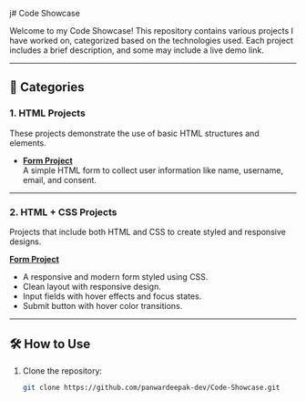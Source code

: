  j# Code Showcase

Welcome to my Code Showcase! This repository contains various projects I have worked on, categorized based on the technologies used. Each project includes a brief description, and some may include a live demo link.

---

## 📂 Categories

### 1. HTML Projects
These projects demonstrate the use of basic HTML structures and elements.

- **[Form Project](https://github.com/panwardeepak-dev/Code-Showcase/tree/main/HTML-Projects/Project1)**  
  A simple HTML form to collect user information like name, username, email, and consent.

---

### 2. HTML + CSS Projects
Projects that include both HTML and CSS to create styled and responsive designs.

**[Form Project](https://github.com/panwardeepak-dev/Code-Showcase/tree/main/HTML-Projects/Project1)** 
- A responsive and modern form styled using CSS.
- Clean layout with responsive design.
- Input fields with hover effects and focus states.
- Submit button with hover color transitions.

---

## 🛠️ How to Use
1. Clone the repository:  
   ```bash
   git clone https://github.com/panwardeepak-dev/Code-Showcase.git
